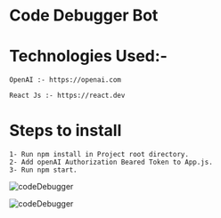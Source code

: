 # Code Debugger Bot 

# Technologies Used:-

    OpenAI :- https://openai.com

    React Js :- https://react.dev


# Steps to install

    1- Run npm install in Project root directory.
    2- Add openAI Authorization Beared Token to App.js.
    3- Run npm start.

![codeDebugger](https://deligence.s3.ap-south-1.amazonaws.com/debugger/debugger1.png)

![codeDebugger](https://deligence.s3.ap-south-1.amazonaws.com/debugger/debugger2.png)
